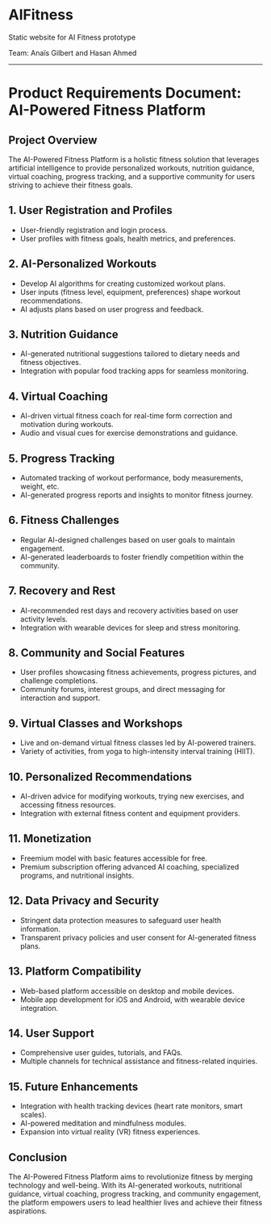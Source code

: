 # AIFitness
Static website for AI Fitness prototype


Team: Anaïs Gilbert and Hasan Ahmed

-------

# Product Requirements Document: AI-Powered Fitness Platform

## Project Overview
The AI-Powered Fitness Platform is a holistic fitness solution that leverages artificial intelligence to provide personalized workouts, nutrition guidance, virtual coaching, progress tracking, and a supportive community for users striving to achieve their fitness goals.

## 1. User Registration and Profiles
- User-friendly registration and login process.
- User profiles with fitness goals, health metrics, and preferences.

## 2. AI-Personalized Workouts
- Develop AI algorithms for creating customized workout plans.
- User inputs (fitness level, equipment, preferences) shape workout recommendations.
- AI adjusts plans based on user progress and feedback.

## 3. Nutrition Guidance
- AI-generated nutritional suggestions tailored to dietary needs and fitness objectives.
- Integration with popular food tracking apps for seamless monitoring.

## 4. Virtual Coaching
- AI-driven virtual fitness coach for real-time form correction and motivation during workouts.
- Audio and visual cues for exercise demonstrations and guidance.

## 5. Progress Tracking
- Automated tracking of workout performance, body measurements, weight, etc.
- AI-generated progress reports and insights to monitor fitness journey.

## 6. Fitness Challenges
- Regular AI-designed challenges based on user goals to maintain engagement.
- AI-generated leaderboards to foster friendly competition within the community.

## 7. Recovery and Rest
- AI-recommended rest days and recovery activities based on user activity levels.
- Integration with wearable devices for sleep and stress monitoring.

## 8. Community and Social Features
- User profiles showcasing fitness achievements, progress pictures, and challenge completions.
- Community forums, interest groups, and direct messaging for interaction and support.

## 9. Virtual Classes and Workshops
- Live and on-demand virtual fitness classes led by AI-powered trainers.
- Variety of activities, from yoga to high-intensity interval training (HIIT).

## 10. Personalized Recommendations
- AI-driven advice for modifying workouts, trying new exercises, and accessing fitness resources.
- Integration with external fitness content and equipment providers.

## 11. Monetization
- Freemium model with basic features accessible for free.
- Premium subscription offering advanced AI coaching, specialized programs, and nutritional insights.

## 12. Data Privacy and Security
- Stringent data protection measures to safeguard user health information.
- Transparent privacy policies and user consent for AI-generated fitness plans.

## 13. Platform Compatibility
- Web-based platform accessible on desktop and mobile devices.
- Mobile app development for iOS and Android, with wearable device integration.

## 14. User Support
- Comprehensive user guides, tutorials, and FAQs.
- Multiple channels for technical assistance and fitness-related inquiries.

## 15. Future Enhancements
- Integration with health tracking devices (heart rate monitors, smart scales).
- AI-powered meditation and mindfulness modules.
- Expansion into virtual reality (VR) fitness experiences.

## Conclusion
The AI-Powered Fitness Platform aims to revolutionize fitness by merging technology and well-being. With its AI-generated workouts, nutritional guidance, virtual coaching, progress tracking, and community engagement, the platform empowers users to lead healthier lives and achieve their fitness aspirations.
